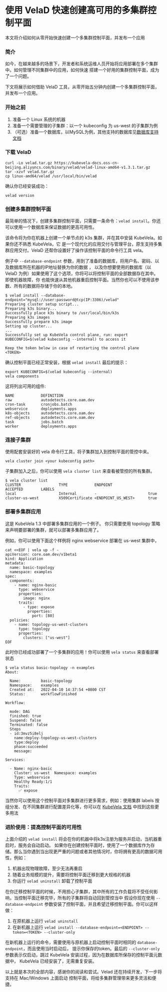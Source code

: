 # 使用 VelaD 快速创建高可用的多集群控制平面

本文将介绍如何从零开始快速创建一个多集群控制平面，并发布一个应用

### 简介
如今，在越来越多的场景下，开发者和系统运维人员开始将应用部署在多个集群中。如何管理不同集群中的应用，如何快速
搭建一个好用的集群控制平面，成为了一个问题。

下文将展示如何借助 VelaD 工具，从零开始五分钟内创建一个多集群控制平面，并发布一个应用。

### 开始之前

1. 准备一个 Linux 系统的机器
2. 准备一个需要管理的子集群：以一个 kubeconfig 为 us-west 的子集群为例
3. （可选）准备一个数据库，以MySQL为例，其他支持的数据库见[数据库支持文档](db-connect-format.md)

### 下载 VelaD

```shell
curl -Lo velad.tar.gz https://kubevela-docs.oss-cn-beijing.aliyuncs.com/binary/velad/velad-linux-amd64-v1.3.1.tar.gz
tar -xzvf velad.tar.gz
cp linux-amd64/velad /usr/local/bin/velad
```

确认你已经安装成功：

```shell
velad version
```

### 创建多集群控制平面

最简单的情况下，创建多集群控制平面，只需要一条命令：`velad install`。你还可以使用一个数据库来保证数据的更高可用性。

该命令将为你在机器上创建一个单节点的 k3s 集群，并在其中安装 KubeVela。如果你还不熟悉 KubeVela，它
是一个现代化的应用交付与管理平台，原生支持多集群应用交付。VelaD 还帮你设置好了操作该控制平面的命令行工具 vela。

例子中 `--database-endpoint` 参数，用到了准备的数据库，将用户名、密码、以及数据库所在机器的IP地址替换为你的数据 ，
以及你想要使用的数据库（以 VelaD 为例）如果使用了这个选项，你将可以将控制平面的全部数据存在其中。即使机器故障，你
也能快速从其他机器重启控制平面。当然你也可以不使用该参数、所有的数据将存储于你的本地。

```shell
$ velad install --database-endpoint="mysql://user:password@tcp(IP:3306)/velad" 
Preparing cluster setup script...
Preparing k3s binary...
Successfully place k3s binary to /usr/local/bin/k3s
Preparing k3s images
Successfully prepare k3s image
Setting up cluster...
...
Successfully set up KubeVela control plane, run: export KUBECONFIG=$(velad kubeconfig --internal) to access it

Keep the token below in case of restarting the control plane
<TOKEN>
```

确认控制平面已经正常安装，根据 `velad install` 最后的提示：

```shell
export KUBECONFIG=$(velad kubeconfig --internal)
vela components
```

这将列出可用的组件:

```shell
NAME            DEFINITION
raw             autodetects.core.oam.dev
cron-task       cronjobs.batch
webservice      deployments.apps
k8s-objects     autodetects.core.oam.dev
ref-objects     autodetects.core.oam.dev
task            jobs.batch
worker          deployments.apps
```
 
### 连接子集群

使用配套安装好的 vela 命令行工具，将子集群加入到控制平面的管控中来。

```shell
vela cluster join <your kubeconfig path>
```

子集群加入之后，你可以使用 `vela cluster list` 来查看被管控的所有集群。

```shell
$ vela cluster list
CLUSTER                 TYPE            ENDPOINT                ACCEPTED        LABELS
local                   Internal        -                       true                  
cluster-us-west         X509Certificate <ENDPOINT_US_WEST>      true                  
```

### 部署多集群应用

这是 KubeVela 1.3 中部署多集群应用的一个例子。 你只需要使用 topology 策略来声明要部署的集群，就可以部署多集群应用了。

例如，你可以使用下面这个样例将 nginx webservice 部署在 us-west 集群中，

```shell
cat <<EOF | vela up -f -
apiVersion: core.oam.dev/v1beta1
kind: Application
metadata:
  name: basic-topology
  namespace: examples
spec:
  components:
    - name: nginx-basic
      type: webservice
      properties:
        image: nginx
      traits:
        - type: expose
          properties:
            port: [80]
  policies:
    - name: topology-us-west-clusters
      type: topology
      properties:
        clusters: ["us-west"]
EOF
```

此时你已经成功部署了一个多集群的应用！你可以使用 `vela status` 来查看部署状态

```shell
$ vela status basic-topology -n examples
About:

  Name:         basic-topology               
  Namespace:    examples                     
  Created at:   2022-04-10 14:37:54 +0800 CST
  Status:       workflowFinished             

Workflow:

  mode: DAG
  finished: true
  Suspend: false
  Terminated: false
  Steps
  - id:3mvz5i8elj
    name:deploy-topology-us-west-clusters
    type:deploy
    phase:succeeded 
    message:

Services:

  - Name: nginx-basic  
    Cluster: us-west  Namespace: examples
    Type: webservice
    Healthy Ready:1/1
    Traits:
      ✅ expose
```

当然你可以使用这个控制平面对多集群进行更多需求，例如：使用集群 labels 按组分发、在不同集群进行配置差异化等，你可以在 
[KubeVela 文档](https://kubevela.io/zh/docs/case-studies/multi-cluster) 中找到这些更多用法

### 进阶使用：提高控制平面的可用性

上面介绍的 `velad install` 将会在你的机器中将k3s注册为服务并启动，当机器重启时，服务会自动启动。
如果你在创建控制平面时，使用了一个数据库作为存储。那么当你遇到当出现更严重的问题或者其他情况时，你将拥有更高的数据可用性，例如：

1. 机器出现物理故障，至少无法再重启
2. 随着业务规模的提升，需要将控制平面迁移到更大规格的机器
3. 你运行 `velad uninstall` 卸载了控制平面

在你迁移控制平面的时候，不用担心子集群，其中所有的工作负载将不受任何影响，当控制平面迁移完毕，所有的子集群将自动回到管控当中
假设你现在使用 `--database-endpoint` 参数安装了控制平面，并且希望迁移控制平面。你可以这样做：

1. 在原机器上运行 `velad uninstall`
2. 在新机器上运行 `velad install --database-endpoint=<ENDPOINT> --token=<TOKEN> --cluster-only`

在新机器上运行的命令，需要使用与原机器上启动控制平面时相同的 `database-endpoint`，而且使用当时启动后，
提示你保存的token。最后的 `--cluster-only` 参数表示仅启动，跳过 KubeVela 安装过程，因为在数据库所保存的控制平面元数据中，
KubeVela 已经安装了，无需重复安装。

以上就是本次的全部内容，感谢你的阅读和尝试。Velad 还在持续开发，下一步将支持在 Mac/Windows 上面启动
控制平面，将给多集群管理带来更多灵活和便捷。